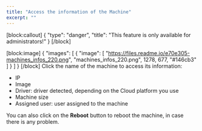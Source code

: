```yaml
---
title: "Access the information of the Machine"
excerpt: ""
---
```

[block:callout]
{
  "type": "danger",
  "title": "This feature is only available for administrators!"
}
[/block]

[block:image]
{
  "images": [
    {
      "image": [
        "https://files.readme.io/e70e305-machines_infos_220.png",
        "machines_infos_220.png",
        1278,
        677,
        "#146cb3"
      ]
    }
  ]
}
[/block]
Click the name of the machine to access its information: 
* IP
* Image
* Driver: driver detected, depending on the Cloud platform you use
* Machine size
* Assigned user: user assigned to the machine

You can also click on the **Reboot** button to reboot the machine, in case there is any problem.